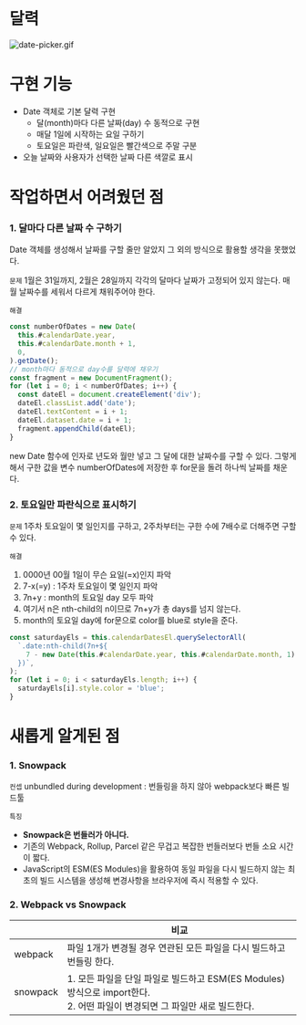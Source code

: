 # 달력

![date-picker.gif](https://s3.us-west-2.amazonaws.com/secure.notion-static.com/9c2290cd-fb4d-4639-ade6-74ecdb68ff0e/date-picker.gif?X-Amz-Algorithm=AWS4-HMAC-SHA256&X-Amz-Content-Sha256=UNSIGNED-PAYLOAD&X-Amz-Credential=AKIAT73L2G45EIPT3X45%2F20230117%2Fus-west-2%2Fs3%2Faws4_request&X-Amz-Date=20230117T133953Z&X-Amz-Expires=86400&X-Amz-Signature=69247aaf9e0df480638e4f7f0f43dd8525e0b2bd381ede4929d81415693f31b2&X-Amz-SignedHeaders=host&x-id=GetObject)

# 구현 기능

- Date 객체로 기본 달력 구현
  - 달(month)마다 다른 날짜(day) 수 동적으로 구현
  - 매달 1일에 시작하는 요일 구하기
  - 토요일은 파란색, 일요일은 빨간색으로 주말 구분
- 오늘 날짜와 사용자가 선택한 날짜 다른 색깔로 표시

# 작업하면서 어려웠던 점

### 1. 달마다 다른 날짜 수 구하기

Date 객체를 생성해서 날짜를 구할 줄만 알았지 그 외의 방식으로 활용할 생각을 못했었다.

`문제` 1월은 31일까지, 2월은 28일까지 각각의 달마다 날짜가 고정되어 있지 않는다. 매월 날짜수를 세워서 다르게 채워주어야 한다.

`해결`

```jsx
const numberOfDates = new Date(
  this.#calendarDate.year,
  this.#calendarDate.month + 1,
  0,
).getDate();
// month마다 동적으로 day수를 달력에 채우기
const fragment = new DocumentFragment();
for (let i = 0; i < numberOfDates; i++) {
  const dateEl = document.createElement('div');
  dateEl.classList.add('date');
  dateEl.textContent = i + 1;
  dateEl.dataset.date = i + 1;
  fragment.appendChild(dateEl);
}
```

new Date 함수에 인자로 년도와 월만 넣고 그 달에 대한 날짜수를 구할 수 있다. 그렇게 해서 구한 값을 변수 numberOfDates에 저장한 후 for문을 돌려 하나씩 날짜를 채운다.

### 2. 토요일만 파란식으로 표시하기

`문제` 1주차 토요일이 몇 일인지를 구하고, 2주차부터는 구한 수에 7배수로 더해주면 구할 수 있다.

`해결`

1. 0000년 00월 1일이 무슨 요일(=x)인지 파악
2. 7-x(=y) : 1주차 토요일이 몇 일인지 파악
3. 7n+y : month의 토요일 day 모두 파악
4. 여기서 n은 nth-child의 n이므로 7n+y가 총 days를 넘지 않는다.
5. month의 토요일 day에 for문으로 color를 blue로 style을 준다.

```jsx
const saturdayEls = this.calendarDatesEl.querySelectorAll(
  `.date:nth-child(7n+${
    7 - new Date(this.#calendarDate.year, this.#calendarDate.month, 1).getDay()
  })`,
);
for (let i = 0; i < saturdayEls.length; i++) {
  saturdayEls[i].style.color = 'blue';
}
```

# 새롭게 알게된 점

### 1. Snowpack

`컨셉` unbundled during development : 번들링을 하지 않아 webpack보다 빠른 빌드툴

`특징`

- **Snowpack은 번들러가 아니다.**
- 기존의 Webpack, Rollup, Parcel 같은 무겁고 복잡한 번들러보다 번들 소요 시간이 짧다.
- JavaScript의 ESM(ES Modules)을 활용하여 동일 파일을 다시 빌드하지 않는 최초의 빌드 시스템을 생성해 변경사항을 브라우저에 즉시 적용할 수 있다.

### 2. Webpack vs Snowpack

|  | 비교 |
| --- | --- |
| webpack | 파일 1개가 변경될 경우 연관된 모든 파일을 다시 빌드하고 번들링 한다. |
| snowpack | 1. 모든 파일을 단일 파일로 빌드하고 ESM(ES Modules)방식으로 import한다.<br>2. 어떤 파일이 변경되면 그 파일만 새로 빌드한다. |
